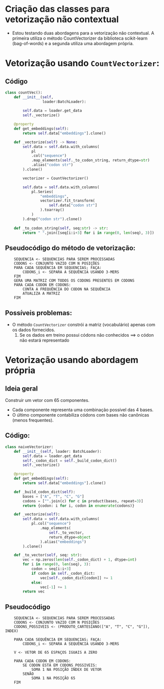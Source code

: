 # Criação das classes para vetorização não contextual
- Estou testando duas abordagens para a vetorização não contextual. A primeira utiliza o método CountVectorizer da biblioteca scikit-learn (bag-of-words) e a segunda utiliza uma abordagem própria.

# Vetorização usando `CountVectorizer`:
## Código
```python
class countVec():
    def __init__(self, 
                 loader:BatchLoader):
        
        self.data = loader.get_data
        self._vectorize()

    @property
    def get_embeddings(self):
        return self.data["embeddings"].clone() 

    def _vectorize(self) -> None:
        self.data = self.data.with_columns(
            pl
            .col("sequence")
            .map_elements(self._to_codon_string, return_dtype=str)
            .alias("codon str")
        ).clone()

        vectorizer = CountVectorizer()

        self.data = self.data.with_columns(
            pl.Series(
                "embeddings",
                vectorizer.fit_transform(
                    self.data["codon str"]
                ).toarray()
            )
        ).drop("codon str").clone()
        
    def _to_codon_string(self, seq:str) -> str:
        return " ".join([seq[i:i+3] for i in range(0, len(seq), 3)])
```    

## Pseudocódigo do método de vetorização:
```
    SEQUENCIA <- SEQUENCIAS PARA SEREM PROCESSADAS
    CODONS <- CONJUNTO VAZIO COM N POSIÇÕES
    PARA CADA SEQUÊNCIA EM SEQUENCIAS; FAÇA:
        CODONS_i <- SEPARA A SEQUÊNCIA USANDO 3-MERS
    FIM
    GERA UMA MATRIZ COM TODOS OS CODONS PRESENTES EM CODONS
    PARA CADA CODON EM CODONS:
        CONTA A FREQUÊNCIA DO CODON NA SEQUÊNCIA
        ATUALIZA A MATRIZ
    FIM
```

## Possíveis problemas: 
- O método `CountVectorizer` constrói a matriz (vocabulário) apenas com os dados fornecidos.
    1. Se os dados em treino possui códons não conhecidos $\implies$ o códon não estará representado

# Vetorização usando abordagem própria
## Ideia geral
Construir um vetor com 65 componentes.
- Cada componente representa uma combinação possível das 4 bases.
- O último componente contabiliza códons com bases não canônicas (menos frequentes).

## Código:
```python
class naiveVectorizer:
    def __init__(self, loader: BatchLoader):
        self.data = loader.get_data
        self._codon_dict = self._build_codon_dict()
        self._vectorize()

    @property
    def get_embeddings(self):
        return self.data["embeddings"].clone()

    def _build_codon_dict(self):
        bases = ["A", "T", "C", "G"]
        codons = ["".join(c) for c in product(bases, repeat=3)]
        return {codon: i for i, codon in enumerate(codons)}

    def _vectorize(self):
        self.data = self.data.with_columns(
            pl.col("sequence")
                .map_elements(
                    self._to_vector, 
                    return_dtype=object
                ).alias("embeddings")
        ).clone()

    def _to_vector(self, seq: str):
        vec = np.zeros(len(self._codon_dict) + 1, dtype=int)
        for i in range(0, len(seq), 3):
            codon = seq[i:i+3]
            if codon in self._codon_dict:
                vec[self._codon_dict[codon]] += 1
            else:
                vec[-1] += 1
        return vec
```

## Pseudocódigo 
```
    SEQUENCIA <- SEQUENCIAS PARA SEREM PROCESSADAS
    CODONS <- CONJUNTO VAZIO COM N POSIÇÕES
    CODONS_POSSIVEIS <- (PRODUTO_CARTESIANO(["A", "T", "C", "G"]), INDEX)

    PARA CADA SEQUÊNCIA EM SEQUENCIAS; FAÇA:
        CODONS_i <- SEPARA A SEQUÊNCIA USANDO 3-MERS

    V <- VETOR DE 65 ESPAÇOS IGUAIS A ZERO

    PARA CADA CODON EM CODONS:
        SE CODON ESTÁ EM CODONS_POSSIVEIS:
            SOMA 1 NA POSIÇÃO INDEX DE VETOR
        SENÃO
            SOMA 1 NA POSIÇÃO 65
    FIM
```
